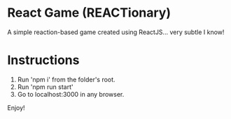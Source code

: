 
# React Game (REACTionary)

A simple reaction-based game created using ReactJS... very subtle I know!

# Instructions
1) Run 'npm i' from the folder's root.
2) Run 'npm run start'
3) Go to localhost:3000 in any browser.

Enjoy!
